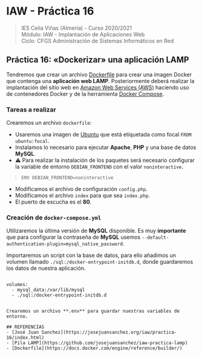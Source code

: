 # IAW - Práctica 16
>IES Celia Viñas (Almería) - Curso 2020/2021   
>Módulo: IAW - Implantación de Aplicaciones Web   
>Ciclo: CFGS Administración de Sistemas Informáticos en Red 

## Práctica 16: «Dockerizar» una aplicación LAMP
Tendremos que crear un archivo [Dockerfile](https://docs.docker.com/engine/reference/builder/) para crear una imagen Docker que contenga una **aplicación web LAMP**. Posteriormente deberá realizar la implantación del sitio web en [Amazon Web Services (AWS)](https://aws.amazon.com/es/) haciendo uso de contenedores Docker y de la herramienta [Docker Compose](https://docs.docker.com/compose/).

### Tareas a realizar
Crearemos un archivo ```dockerfile```: 
- Usaremos una imagen de [Ubuntu](https://ubuntu.com/) que está etiquetada como focal ```FROM ubuntu:focal```.
- Instalamos lo necesario para ejecutar **Apache**, **PHP** y una base de datos **MySQL**.
- :warning: Para realizar la instalación de los paquetes será necesario configurar la variable de entorno ```DEBIAN_FRONTEND``` con el valor ```noninteractive```.
> ```ENV DEBIAN_FRONTEND=noninteractive``` 

- Modificamos el archivo de configuración ```config.php```.
- Modificamos el archivo ```index``` para que sea ```index.php```.
- El puerto de escucha es el **80**.

### Creación de ```docker-compose.yml```
Utilizaremos la última versión de **MySQL** disponible. Es muy **importante** que para configurar la contraseña de **MySQL** usemos ```--default-authentication-plugin=mysql_native_password```.

Importaremos un script con la base de datos, para ello añadimos un volumen llamado ```./sql:/docker-entrypoint-initdb.d```, donde guardaremos los datos de nuestra aplicación.
> ```bash
    volumes:
      - mysql_data:/var/lib/mysql
      - ./sql:/docker-entrypoint-initdb.d 
```

Crearemos un archivo **.env** para guardar nuestras variables de entorno.

## REFERENCIAS
- [José Juan Sanchez](https://josejuansanchez.org/iaw/practica-16/index.html)
- [Pila LAMP](https://github.com/josejuansanchez/iaw-practica-lamp)
- [Dockerfile](https://docs.docker.com/engine/reference/builder/)
